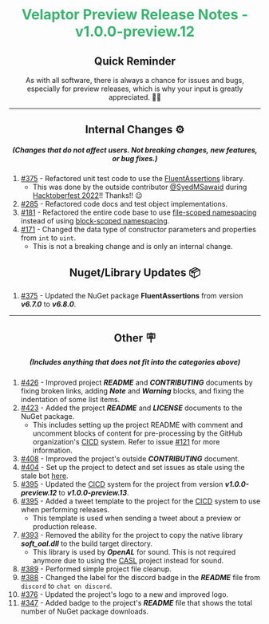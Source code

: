 <h1 align="center" style='color:mediumseagreen;font-weight:bold'>
    Velaptor Preview Release Notes - v1.0.0-preview.12
</h1>

<h2 align="center" style='font-weight:bold'>Quick Reminder</h2>

<div align="center">

As with all software, there is always a chance for issues and bugs, especially for preview releases, which is why your input is greatly appreciated. 🙏🏼
</div>

---

<h2 style="font-weight:bold" align="center">Internal Changes ⚙️</h2>
<h5 align="center">(Changes that do not affect users.  Not breaking changes, new features, or bug fixes.)</h5>

1. [#375](https://github.com/KinsonDigital/Velaptor/issues/375) - Refactored unit test code to use the [FluentAssertions](https://fluentassertions.com/) library.
   - This was done by the outside contributor [@SyedMSawaid](https://twitter.com/SyedMSawaid) during [Hacktoberfest 2022](https://hacktoberfest.com/)!! Thanks!! 😉
2. [#285](https://github.com/KinsonDigital/Velaptor/issues/285) - Refactored code docs and test object implementations.
3. [#181](https://github.com/KinsonDigital/Velaptor/issues/181) - Refactored the entire code base to use [file-scoped namespacing](https://learn.microsoft.com/en-us/dotnet/csharp/whats-new/csharp-10#file-scoped-namespace-declaration) instead of using [block-scoped namespacing](https://learn.microsoft.com/en-us/dotnet/csharp/language-reference/keywords/namespace).
4. [#171](https://github.com/KinsonDigital/Velaptor/issues/171) - Changed the data type of constructor parameters and properties from `int` to `uint`.
   - This is not a breaking change and is only an internal change.

<h2 style="font-weight:bold" align="center">Nuget/Library Updates 📦</h2>

1. [#375](https://github.com/KinsonDigital/Velaptor/issues/375) - Updated the NuGet package **FluentAssertions** from version **_v6.7.0_** to **_v6.8.0_**.

---

<h2 style="font-weight:bold" align="center">Other 🪧</h2>
<h5 align="center">(Includes anything that does not fit into the categories above)</h5>

1. [#426](https://github.com/KinsonDigital/Velaptor/issues/426) - Improved project **_README_** and **_CONTRIBUTING_** documents by fixing broken links, adding **_Note_** and **_Warning_** blocks, and fixing the indentation of some list items.
2. [#423](https://github.com/KinsonDigital/Velaptor/issues/423) - Added the project **_README_** and **_LICENSE_** documents to the NuGet package.
    - This includes setting up the project README with comment and uncomment blocks of content for pre-processing by the GitHub organization's [CICD](https://github.com/KinsonDigital/CICD) system.  Refer to issue [#121](https://github.com/KinsonDigital/CICD/issues/121) for more information.
3. [#408](https://github.com/KinsonDigital/Velaptor/issues/408) - Improved the project's outside **_CONTRIBUTING_** document.
4. [#404](https://github.com/KinsonDigital/Velaptor/issues/404) - Set up the project to detect and set issues as stale using the stale bot [here](https://github.com/probot/stale).
5. [#395](https://github.com/KinsonDigital/Velaptor/issues/395) - Updated the [CICD](https://github.com/KinsonDigital/CICD) system for the project from version **_v1.0.0-preview.12_** to **_v1.0.0-preview.13_**.
6. [#395](https://github.com/KinsonDigital/Velaptor/issues/395) - Added a tweet template to the project for the [CICD](https://github.com/KinsonDigital/CICD) system to use when performing releases.
   - This template is used when sending a tweet about a preview or production release.
7. [#393](https://github.com/KinsonDigital/Velaptor/issues/393) - Removed the ability for the project to copy the native library **_soft_oal.dll_** to the build target directory.
   - This library is used by **_OpenAL_** for sound.  This is not required anymore due to using the [CASL](https://github.com/KinsonDigital/CASL) project instead for sound.
8. [#389](https://github.com/KinsonDigital/Velaptor/issues/389) - Performed simple project file cleanup.
9. [#388](https://github.com/KinsonDigital/Velaptor/issues/388) - Changed the label for the discord badge in the **_README_** file from `discord` to `chat on discord`.
10. [#376](https://github.com/KinsonDigital/Velaptor/issues/376) - Updated the project's logo to a new and improved logo.
11. [#347](https://github.com/KinsonDigital/Velaptor/issues/347) - Added badge to the project's **_README_** file that shows the total number of NuGet package downloads.
